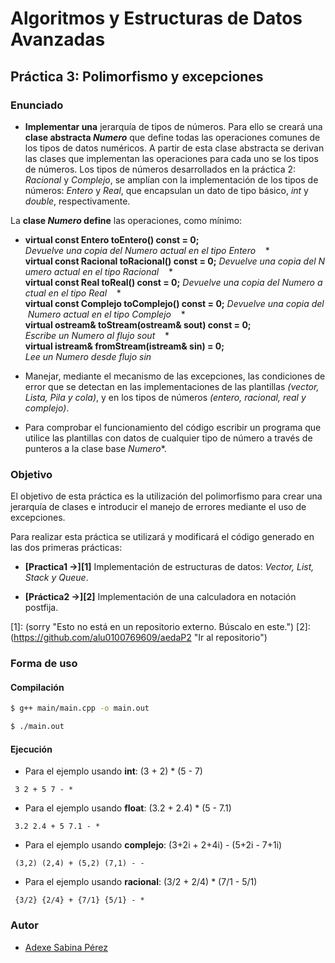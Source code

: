 # Algoritmos y Estructuras de Datos Avanzadas

## Práctica 3: Polimorfismo y excepciones

### Enunciado
* **Implementar una** jerarquía de tipos de números. Para ello se creará una **clase abstracta *Numero*** que define todas las operaciones comunes de los tipos de datos numéricos. A partir de esta clase abstracta se derivan las clases que implementan las operaciones para cada uno se los tipos de números. Los tipos de números desarrollados en la práctica 2: *Racional* y *Complejo*, se amplían con la implementación de los tipos de números: *Entero* y *Real*, que encapsulan un dato de tipo básico, *int* y *double*, respectivamente.

 La **clase *Numero* define** las operaciones, como mínimo:
   * **virtual const Entero toEntero() const = 0;** *Devuelve una copia del Numero actual en el tipo Entero*
   * **virtual const Racional toRacional() const = 0;** *Devuelve una copia del Numero actual en el tipo Racional*
   * **virtual const Real toReal() const = 0;** *Devuelve una copia del Numero actual en el tipo Real*
   * **virtual const Complejo toComplejo() const = 0;** *Devuelve una copia del Numero actual en el tipo Complejo*
   * **virtual ostream& toStream(ostream& sout) const = 0;** *Escribe un Numero al flujo sout*
   * **virtual istream& fromStream(istream& sin) = 0;** *Lee un Numero desde flujo sin*

* Manejar, mediante el mecanismo de las excepciones, las condiciones de error que se detectan en las implementaciones de las plantillas *(vector, Lista, Pila y cola)*, y en los tipos de números *(entero, racional, real y complejo)*.

* Para comprobar el funcionamiento del código escribir un programa que utilice las plantillas con datos de cualquier tipo de número a través de punteros a la clase base *Numero**.

### Objetivo
El objetivo de esta práctica es la utilización del polimorfismo para crear una jerarquía de clases e introducir el manejo de errores mediante el uso de excepciones.

Para realizar esta práctica se utilizará y modificará el código generado en las dos primeras prácticas:
* **[Practica1 ->][1]** Implementación de estructuras de datos: *Vector, List, Stack y Queue*.

* **[Práctica2 ->][2]** Implementación de una calculadora en notación postfija.

[1]: (sorry "Esto no está en un repositorio externo. Búscalo en este.")
[2]: (https://github.com/alu0100769609/aedaP2 "Ir al repositorio")


### Forma de uso

#### Compilación
```bash
$ g++ main/main.cpp -o main.out
```
```bash
$ ./main.out
```
#### Ejecución
* Para el ejemplo usando **int**: (3 + 2) * (5 - 7)
```
 3 2 + 5 7 - *
```
* Para el ejemplo usando **float**: (3.2 + 2.4) * (5 - 7.1)
```
 3.2 2.4 + 5 7.1 - *
```
* Para el ejemplo usando **complejo**: (3+2i + 2+4i) - (5+2i - 7+1i)
```
 (3,2) (2,4) + (5,2) (7,1) - -
```
* Para el ejemplo usando **racional**: (3/2 + 2/4) * (7/1 - 5/1)
```
 {3/2} {2/4} + {7/1} {5/1} - *
```
### Autor

* [Adexe Sabina Pérez](http://alu0100769609.github.io)
